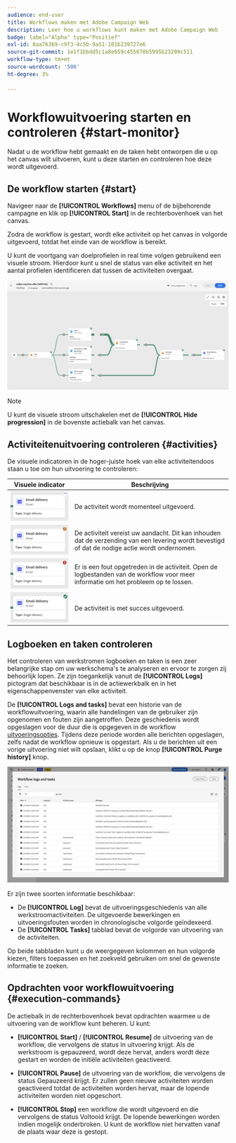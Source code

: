 ```yaml
---
audience: end-user
title: Workflows maken met Adobe Campaign Web
description: Leer hoe u workflows kunt maken met Adobe Campaign Web
badge: label="Alpha" type="Positief"
exl-id: 8aa76369-c9f3-4c5b-9a51-101b239727e6
source-git-commit: 1e1f1bbdd5c1a8e659c455078b5995b23209c511
workflow-type: tm+mt
source-wordcount: '506'
ht-degree: 3%

---
```


# Workflowuitvoering starten en controleren {#start-monitor}

Nadat u de workflow hebt gemaakt en de taken hebt ontworpen die u op het canvas wilt uitvoeren, kunt u deze starten en controleren hoe deze wordt uitgevoerd.

## De workflow starten {#start}

Navigeer naar de **[!UICONTROL Workflows]** menu of de bijbehorende campagne en klik op **[!UICONTROL Start]** in de rechterbovenhoek van het canvas.

Zodra de workflow is gestart, wordt elke activiteit op het canvas in volgorde uitgevoerd, totdat het einde van de workflow is bereikt.

U kunt de voortgang van doelprofielen in real time volgen gebruikend een visuele stroom. Hierdoor kunt u snel de status van elke activiteit en het aantal profielen identificeren dat tussen de activiteiten overgaat.

![](assets/workflow-execution.png)

>[!NOTE]
>
>U kunt de visuele stroom uitschakelen met de **[!UICONTROL Hide progression]** in de bovenste actiebalk van het canvas.

## Activiteitenuitvoering controleren {#activities}

De visuele indicatoren in de hoger-juiste hoek van elke activiteitendoos staan u toe om hun uitvoering te controleren:

| Visuele indicator | Beschrijving |
|-----|------------|
| ![](assets/activity-status-pending.png) | De activiteit wordt momenteel uitgevoerd. |
| ![](assets/activity-status-orange.png) | De activiteit vereist uw aandacht. Dit kan inhouden dat de verzending van een levering wordt bevestigd of dat de nodige actie wordt ondernomen. |
| ![](assets/activity-status-red.png) | Er is een fout opgetreden in de activiteit. Open de logbestanden van de workflow voor meer informatie om het probleem op te lossen. |
| ![](assets/activity-status-green.png) | De activiteit is met succes uitgevoerd. |

## Logboeken en taken controleren

Het controleren van werkstromen logboeken en taken is een zeer belangrijke stap om uw werkschema&#39;s te analyseren en ervoor te zorgen zij behoorlijk lopen. Ze zijn toegankelijk vanuit de **[!UICONTROL Logs]** pictogram dat beschikbaar is in de actiewerkbalk en in het eigenschappenvenster van elke activiteit.

De **[!UICONTROL Logs and tasks]** bevat een historie van de workflowuitvoering, waarin alle handelingen van de gebruiker zijn opgenomen en fouten zijn aangetroffen. Deze geschiedenis wordt opgeslagen voor de duur die is opgegeven in de workflow [uitvoeringsopties](workflow-settings.md). Tijdens deze periode worden alle berichten opgeslagen, zelfs nadat de workflow opnieuw is opgestart. Als u de berichten uit een vorige uitvoering niet wilt opslaan, klikt u op de knop **[!UICONTROL Purge history]** knop.

![](assets/workflow-logs.png)

Er zijn twee soorten informatie beschikbaar:

* De **[!UICONTROL Log]** bevat de uitvoeringsgeschiedenis van alle werkstroomactiviteiten. De uitgevoerde bewerkingen en uitvoeringsfouten worden in chronologische volgorde geïndexeerd.
* De **[!UICONTROL Tasks]** tabblad bevat de volgorde van uitvoering van de activiteiten.

Op beide tabbladen kunt u de weergegeven kolommen en hun volgorde kiezen, filters toepassen en het zoekveld gebruiken om snel de gewenste informatie te zoeken.

## Opdrachten voor workflowuitvoering {#execution-commands}

De actiebalk in de rechterbovenhoek bevat opdrachten waarmee u de uitvoering van de workflow kunt beheren. U kunt:

* **[!UICONTROL Start]** / **[!UICONTROL Resume]** de uitvoering van de workflow, die vervolgens de status In uitvoering krijgt. Als de werkstroom is gepauzeerd, wordt deze hervat, anders wordt deze gestart en worden de initiële activiteiten geactiveerd.

* **[!UICONTROL Pause]** de uitvoering van de workflow, die vervolgens de status Gepauzeerd krijgt. Er zullen geen nieuwe activiteiten worden geactiveerd totdat de activiteiten worden hervat, maar de lopende activiteiten worden niet opgeschort.

* **[!UICONTROL Stop]** een workflow die wordt uitgevoerd en die vervolgens de status Voltooid krijgt. De lopende bewerkingen worden indien mogelijk onderbroken. U kunt de workflow niet hervatten vanaf de plaats waar deze is gestopt.
